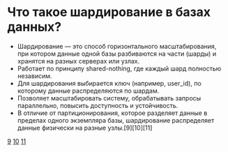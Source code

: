 # Что такое шардирование в базах данных?
- Шардирование — это способ горизонтального масштабирования, при котором данные одной базы разбиваются на части (шарды) и хранятся на разных серверах или узлах.
- Работает по принципу shared-nothing, где каждый шард полностью независим.
- Для шардирования выбирается ключ (например, user_id), по которому данные распределяются по шардам.
- Позволяет масштабировать систему, обрабатывать запросы параллельно, повысить доступность и устойчивость.
- В отличие от партиционирования, которое разделяет данные в пределах одного экземпляра базы, шардирование распределяет данные физически на разные узлы.[9][10][11]

[9](https://aws.amazon.com/what-is/database-sharding/)
[10](https://www.youtube.com/watch?v=XP98YCr-iXQ)
[11](https://hazelcast.com/foundations/distributed-computing/sharding/)